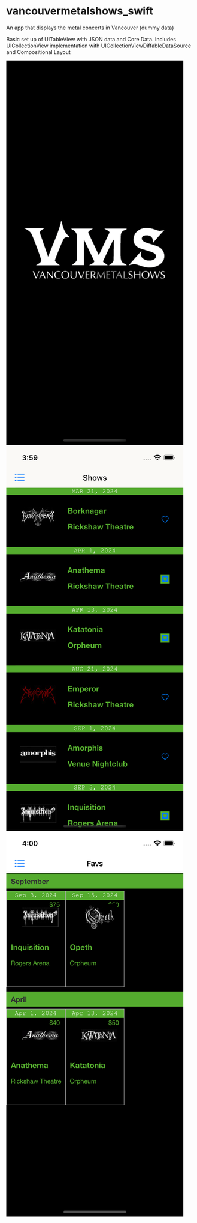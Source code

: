 # vancouvermetalshows_swift
An app that displays the metal concerts in Vancouver (dummy data)

Basic set up of UITableView with JSON data and Core Data. Includes UICollectionView implementation with UICollectionViewDiffableDataSource and Compositional Layout

![](launch.png)
![](shows.png)
![](favs.png)


